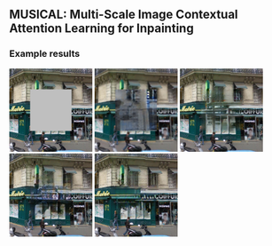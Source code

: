 ## MUSICAL: Multi-Scale Image Contextual Attention Learning for Inpainting


### Example results  

<img src="./results/paris_results/10_input.png" width="150"> <img src="./results/paris_results/10_ce.png" width="150"> <img src="./results/paris_results/10_glcic.png" width="150"> <img src="./results/paris_results/10_sn.png" width="150"> <img src="./results/paris_results/10_ours.png" width="150">
